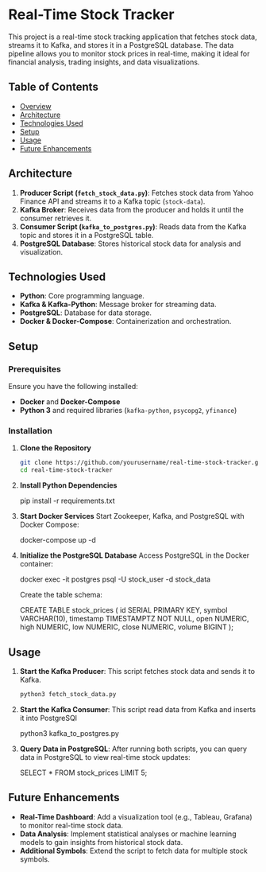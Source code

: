 # Real-Time Stock Tracker

This project is a real-time stock tracking application that fetches stock data, streams it to Kafka, and stores it in a PostgreSQL database. The data pipeline allows you to monitor stock prices in real-time, making it ideal for financial analysis, trading insights, and data visualizations.

## Table of Contents
- [Overview](#overview)
- [Architecture](#architecture)
- [Technologies Used](#technologies-used)
- [Setup](#setup)
- [Usage](#usage)
- [Future Enhancements](#future-enhancements)

## Architecture

1. **Producer Script (`fetch_stock_data.py`)**: Fetches stock data from Yahoo Finance API and streams it to a Kafka topic (`stock-data`).
2. **Kafka Broker**: Receives data from the producer and holds it until the consumer retrieves it.
3. **Consumer Script (`kafka_to_postgres.py`)**: Reads data from the Kafka topic and stores it in a PostgreSQL table.
4. **PostgreSQL Database**: Stores historical stock data for analysis and visualization.

## Technologies Used

- **Python**: Core programming language.
- **Kafka & Kafka-Python**: Message broker for streaming data.
- **PostgreSQL**: Database for data storage.
- **Docker & Docker-Compose**: Containerization and orchestration.

## Setup

### Prerequisites

Ensure you have the following installed:
- **Docker** and **Docker-Compose**
- **Python 3** and required libraries (`kafka-python`, `psycopg2`, `yfinance`)

### Installation

1. **Clone the Repository**
   ```bash
   git clone https://github.com/yourusername/real-time-stock-tracker.git
   cd real-time-stock-tracker

2. **Install Python Dependencies**

	pip install -r requirements.txt

3. **Start Docker Services**
	Start Zookeeper, Kafka, and PostgreSQL with Docker Compose:

	docker-compose up -d

4. **Initialize the PostgreSQL Database**
	Access PostgreSQL in the Docker container:

	docker exec -it postgres psql -U stock_user -d stock_data

	Create the table schema:

	CREATE TABLE stock_prices (
	    id SERIAL PRIMARY KEY,
	    symbol VARCHAR(10),
	    timestamp TIMESTAMPTZ NOT NULL,
	    open NUMERIC,
	    high NUMERIC,
	    low NUMERIC,
	    close NUMERIC,
	    volume BIGINT
	);

## Usage

1. **Start the Kafka Producer**: This script fetches stock data and sends it to Kafka.
   ```bash
   python3 fetch_stock_data.py

2. **Start the Kafka Consumer**: This script read data from Kafka and inserts it into PostgreSQl

	python3 kafka_to_postgres.py

3. **Query Data in PostgreSQL**: After running both scripts, you can query data in PostgreSQL to view real-time stock updates:

	SELECT * FROM stock_prices LIMIT 5;

## Future Enhancements

- **Real-Time Dashboard**: Add a visualization tool (e.g., Tableau, Grafana) to monitor real-time stock data.
- **Data Analysis**: Implement statistical analyses or machine learning models to gain insights from historical stock data.
- **Additional Symbols**: Extend the script to fetch data for multiple stock symbols.

